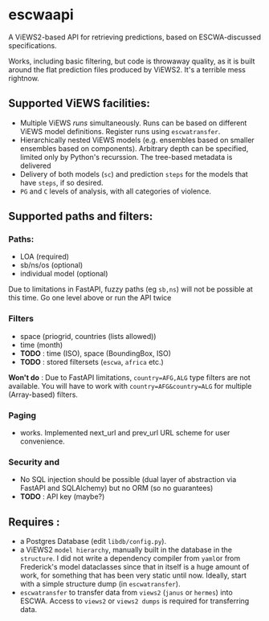 # escwaapi

A ViEWS2-based API for retrieving predictions, based on ESCWA-discussed specifications.

Works, including basic filtering, but code is throwaway quality, as it is built around the flat prediction files produced by ViEWS2. It's a terrible mess rightnow.

## Supported ViEWS facilities:

- Multiple ViEWS _runs_ simultaneously. Runs can be based on different ViEWS model definitions. Register runs using `escwatransfer`.
- Hierarchically nested ViEWS models (e.g. ensembles based on smaller ensembles based on components). Arbitrary depth can be specified, limited only by Python's recurssion. The tree-based metadata is delivered
- Delivery of both models (`sc`) and prediction `steps` for the models that have `steps`, if so desired. 
- `PG` and `C` levels of analysis, with all categories of violence.

## Supported paths and filters:

### Paths:
- LOA (required)
- sb/ns/os (optional)
- individual model (optional)

Due to limitations in FastAPI, fuzzy paths (eg `sb,ns`) will not be possible at this time. Go one level above or run the API twice

### Filters
- space (priogrid, countries (lists allowed))
- time (month)
- **TODO** : time (ISO), space (BoundingBox, ISO)
- **TODO** : stored filtersets (`escwa`, `africa` etc.)

**Won't do** : Due to FastAPI limitations, `country=AFG,ALG` type filters are not available. You will have to work with `country=AFG&country=ALG` for multiple (Array-based) filters.

### Paging
- works. Implemented next_url and prev_url URL scheme for user convenience.

### Security and 
- No SQL injection should be possible (dual layer of abstraction via FastAPI and SQLAlchemy) but no ORM (so no guarantees)
- **TODO** : API key (maybe?)

## Requires :

- a Postgres Database (edit `libdb/config.py`).
- a ViEWS2 `model hierarchy`, manually built in the database in the `structure`. I did not write a dependency compiler from `yaml`or from Frederick's model dataclasses since that in itself is a huge amount of work, for something that has been very static until now. Ideally, start with a simple structure dump (in `escwatransfer`).
- `escwatransfer` to transfer data from `views2` (`janus` or `hermes`) into ESCWA. Access to `views2` or `views2 dumps` is required for transferring data.
